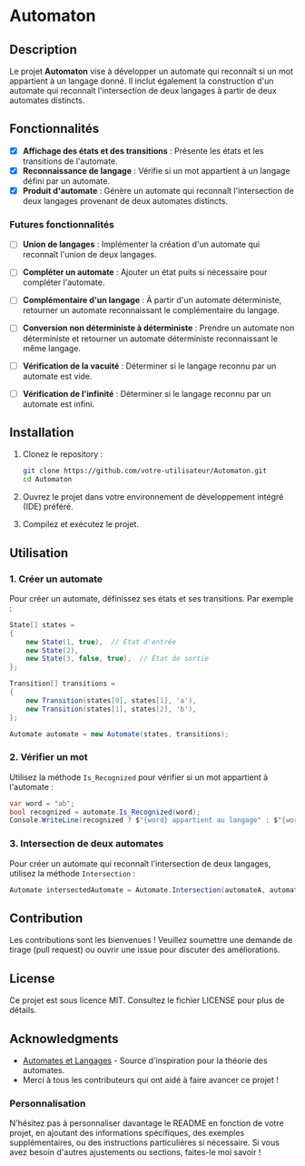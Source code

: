 # Automaton

## Description

Le projet **Automaton** vise à développer un automate qui reconnaît si un mot appartient à un langage donné. Il inclut également la construction d'un automate qui reconnaît l'intersection de deux langages à partir de deux automates distincts.

## Fonctionnalités

- [x] **Affichage des états et des transitions** : Présente les états et les transitions de l'automate.
- [x] **Reconnaissance de langage** : Vérifie si un mot appartient à un langage défini par un automate.
- [x] **Produit d'automate** : Génère un automate qui reconnaît l'intersection de deux langages provenant de deux automates distincts.

### Futures fonctionnalités

- [ ] **Union de langages** : Implémenter la création d'un automate qui reconnaît l'union de deux langages.
- [ ] **Compléter un automate** : Ajouter un état puits si nécessaire pour compléter l'automate.
- [ ] **Complémentaire d'un langage** : À partir d'un automate déterministe, retourner un automate reconnaissant le complémentaire du langage.
- [ ] **Conversion non déterministe à déterministe** : Prendre un automate non déterministe et retourner un automate déterministe reconnaissant le même langage.
- [ ] **Vérification de la vacuité** : Déterminer si le langage reconnu par un automate est vide.
- [ ] **Vérification de l'infinité** : Déterminer si le langage reconnu par un automate est infini.


## Installation

1. Clonez le repository :
   ```bash
   git clone https://github.com/votre-utilisateur/Automaton.git
   cd Automaton
   ```

2. Ouvrez le projet dans votre environnement de développement intégré (IDE) préféré.

3. Compilez et exécutez le projet.

## Utilisation

### 1. Créer un automate

Pour créer un automate, définissez ses états et ses transitions. Par exemple :

```csharp
State[] states =
{
    new State(1, true),  // État d'entrée
    new State(2),
    new State(3, false, true),  // État de sortie
};

Transition[] transitions =
{
    new Transition(states[0], states[1], 'a'),
    new Transition(states[1], states[2], 'b'),
};

Automate automate = new Automate(states, transitions);
```

### 2. Vérifier un mot

Utilisez la méthode `Is_Recognized` pour vérifier si un mot appartient à l'automate :

```csharp
var word = "ab";
bool recognized = automate.Is_Recognized(word);
Console.WriteLine(recognized ? $"{word} appartient au langage" : $"{word} n'appartient pas au langage");
```

### 3. Intersection de deux automates

Pour créer un automate qui reconnaît l'intersection de deux langages, utilisez la méthode `Intersection` :

```csharp
Automate intersectedAutomate = Automate.Intersection(automateA, automateB);
```

## Contribution

Les contributions sont les bienvenues ! Veuillez soumettre une demande de tirage (pull request) ou ouvrir une issue pour discuter des améliorations.

## License

Ce projet est sous licence MIT. Consultez le fichier LICENSE pour plus de détails.

## Acknowledgments

- [Automates et Langages](https://fr.wikipedia.org/wiki/Automate_fini) - Source d'inspiration pour la théorie des automates.
- Merci à tous les contributeurs qui ont aidé à faire avancer ce projet !

### Personnalisation

N'hésitez pas à personnaliser davantage le README en fonction de votre projet, en ajoutant des informations spécifiques, des exemples supplémentaires, ou des instructions particulières si nécessaire. Si vous avez besoin d'autres ajustements ou sections, faites-le moi savoir !
